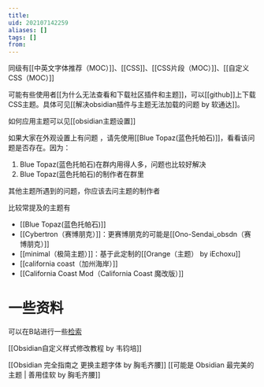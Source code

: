 ```yaml
---
title: 
uid: 202107142259
aliases: []
tags: []
from: 
---
```

同级有[[中英文字体推荐（MOC）]]、[[CSS]]、[[CSS片段（MOC）]]、[[自定义CSS（MOC）]]


可能有些使用者[[为什么无法查看和下载社区插件和主题]]，可以[[github]]上下载CSS主题。具体可见[[解决obsidian插件与主题无法加载的问题 by 软通达]]。

如何应用主题可以见[[obsidian主题设置]]

如果大家在外观设置上有问题 ，请先使用[[Blue Topaz(蓝色托帕石)]]，看看该问题是否存在。因为：
1. Blue Topaz(蓝色托帕石)在群内用得人多，问题也比较好解决
2. Blue Topaz(蓝色托帕石)的制作者在群里

其他主题所遇到的问题，你应该去问主题的制作者

比较常提及的主题有
- [[Blue Topaz(蓝色托帕石)]]
- [[Cybertron（赛博朋克）]]：更赛博朋克的可能是[[Ono-Sendai_obsdn（赛博朋克）]]
- [[minimal（极简主题）]]：基于此定制的[[Orange（主题） by iEchoxu]]
- [[california coast（加州海岸）]]
- [[California Coast Mod（California Coast 魔改版）]]

# 一些资料
可以在B站进行一些[检索](https://search.bilibili.com/all?keyword=obsidian%20css&from_source=web_search)

[[Obsidian自定义样式修改教程 by 韦钧培]]

[[Obsidian 完全指南之 更换主题字体 by 胸毛齐腰]]
[[可能是 Obsidian 最完美的主题 | 善用佳软 by 胸毛齐腰]]